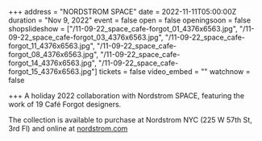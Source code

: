 +++
address = "NORDSTROM SPACE"
date = 2022-11-11T05:00:00Z
duration = "Nov 9, 2022"
event = false
open = false
openingsoon = false
shopslideshow = ["/11-09-22_space_cafe-forgot_01_4376x6563.jpg", "/11-09-22_space_cafe-forgot_03_4376x6563.jpg", "/11-09-22_space_cafe-forgot_11_4376x6563.jpg", "/11-09-22_space_cafe-forgot_08_4376x6563.jpg", "/11-09-22_space_cafe-forgot_14_4376x6563.jpg", "/11-09-22_space_cafe-forgot_15_4376x6563.jpg"]
tickets = false
video_embed = ""
watchnow = false

+++
A holiday 2022 collaboration with Nordstrom SPACE, featuring the work of 19 Café Forgot designers.

The collection is available to purchase at Nordstrom NYC (225 W 57th St, 3rd Fl) and online at [nordstrom.com](https://www.nordstrom.com/brands/cafe-forgot--24621 "nordstromcafeforgot") 